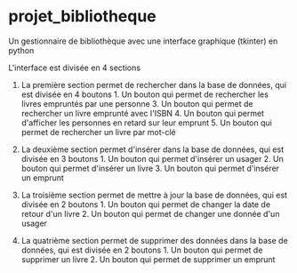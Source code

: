 # projet_bibliotheque
Un gestionnaire de bibliothèque avec une interface graphique (tkinter) en python

L'interface est divisée en 4 sections

  1. La première section permet de rechercher dans la base de données, qui est divisée en 4 boutons
    1. Un bouton qui permet de rechercher les livres empruntés par une personne
    3. Un bouton qui permet de rechercher un livre emprunté avec l'ISBN
    4. Un bouton qui permet d'afficher les personnes en retard sur leur emprunt
    5. Un bouton qui permet de rechercher un livre par mot-clé
    
  2. La deuxième section permet d'insérer dans la base de données, qui est divisée en 3 boutons
    1. Un bouton qui permet d'insérer un usager
    2. Un bouton qui permet d'insérer un livre
    3. Un bouton qui permet d'insérer un emprunt
   
  3. La troisième section permet de mettre à jour la base de données, qui est divisée en 2 boutons
    1. Un bouton qui permet de changer la date de retour d'un livre
    2. Un bouton qui permet de changer une donnée d'un usager

  4. La quatrième section permet de supprimer des données dans la base de données, qui est divisée en 2 boutons
    1. Un bouton qui permet de supprimer un livre
    2. Un bouton qui permet de supprimer un emprunt
